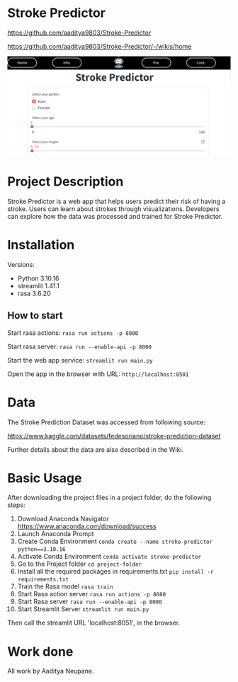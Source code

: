 
# Stroke Predictor

https://github.com/aaditya9803/Stroke-Predictor

https://github.com/aaditya9803/Stroke-Predictor/-/wikis/home


![](/static/image.png)


# Project Description

Stroke Predictor is a web app that helps users predict their risk of having a stroke. Users can learn about strokes through visualizations. Developers can explore how the data was processed and trained for Stroke Predictor.

# Installation


Versions:

- Python 3.10.16
- streamlit 1.41.1   
- rasa 3.6.20

## How to start

Start rasa actions: `rasa run actions -p 8080`

Start rasa server: `rasa run --enable-api -p 8000`

Start the web app service: `streamlit run main.py`

Open the app in the browser with URL: `http://localhost:8501`

# Data

The Stroke Prediction Dataset was accessed from following source:

https://www.kaggle.com/datasets/fedesoriano/stroke-prediction-dataset

Further details about the data are also described in the Wiki.


# Basic Usage

After downloading the project files in a project folder, do the following steps:

1. Download Anaconda Navigator
    https://www.anaconda.com/download/success
2. Launch Anaconda Prompt
3. Create Conda Environment
    `conda create --name stroke-predictor python==3.10.16`
4. Activate Conda Environment
    `conda activate stroke-predictor`
5. Go to the Project folder
    `cd project-folder`
6. Install all the required packages in requirements.txt
    `pip install -r requirements.txt`
7. Train the Rasa model
    `rasa train`
8. Start Rasa action server
    `rasa run actions -p 8080`
9. Start Rasa server
    `rasa run --enable-api -p 8000`
10. Start Streamlit Server
    `streamlit run main.py`


Then call the streamlit URL 'localhost:8051', in the browser.


# Work done

All work by Aaditya Neupane.
